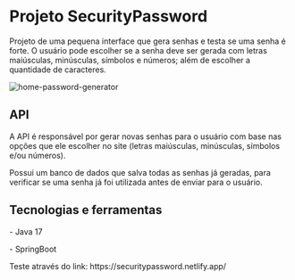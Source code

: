 <h1>Projeto SecurityPassword</h1>

Projeto de uma pequena interface que gera senhas e testa se uma senha é forte. O usuário pode escolher se a senha deve ser gerada com letras maiúsculas, minúsculas, símbolos e números; além de escolher a quantidade de caracteres.

![home-password-generator](https://github.com/leandrolabella/SecurityPassword/assets/88278261/2f59b95e-7862-40c9-a050-18f2f23bbfb9)

<h2>API</h2>
<p>A API é responsável por gerar novas senhas para o usuário com base nas opções que ele escolher no site (letras maiúsculas, minúsculas, símbolos e/ou números).</p>
<p>Possui um banco de dados que salva todas as senhas já geradas, para verificar se uma senha já foi utilizada antes de enviar para o usuário.</p>

<h2>Tecnologias e ferramentas</h2>
<p>- Java 17</p>
<p>- SpringBoot</p>


<p>Teste através do link: https://securitypassword.netlify.app/</p>
